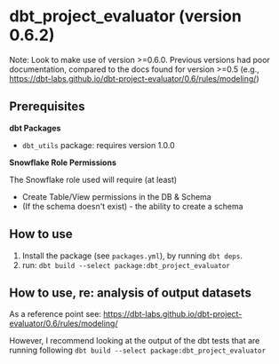 # dbt_project_evaluator (version 0.6.2)

Note: Look to make use of version >=0.6.0. Previous versions had poor documentation, compared to the docs found for version >=0.5 (e.g., https://dbt-labs.github.io/dbt-project-evaluator/0.6/rules/modeling/)

## Prerequisites

**dbt Packages**

* `dbt_utils` package: requires version 1.0.0

**Snowflake Role Permissions**

The Snowflake role used will require (at least)

* Create Table/View permissions in the DB & Schema
* (If the schema doesn't exist) - the ability to create a schema

## How to use

1. Install the package (see `packages.yml`), by running `dbt deps`.
2. run: `dbt build --select package:dbt_project_evaluator`

## How to use, re: analysis of output datasets

As a reference point see: https://dbt-labs.github.io/dbt-project-evaluator/0.6/rules/modeling/

However, I recommend looking at the output of the dbt tests that are running following `dbt build --select package:dbt_project_evaluator`
